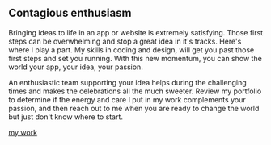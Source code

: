## Contagious enthusiasm

Bringing ideas to life in an app or website is extremely satisfying. Those first steps can be overwhelming and stop a great idea in it's tracks. Here's where I play a part. My skills in coding and design, will get you past those first steps and set you running. With this new momentum, you can show the world your app, your idea, your passion. 

An enthusiastic team supporting your idea helps during the challenging times and makes the celebrations all the much sweeter. Review my portfolio to determine if the energy and care I put in my work complements your passion, and then reach out to me when you are ready to change the world but just don't know where to start.

[my work](https://FrankMarks21.github.io/portfolio.md)
